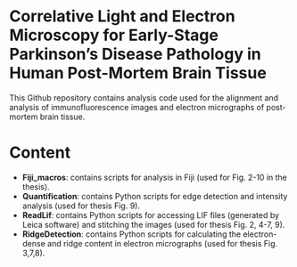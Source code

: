 # Correlative Light and Electron Microscopy for Early-Stage Parkinson’s Disease Pathology in Human Post-Mortem Brain Tissue

This Github repository contains analysis code used for the alignment and analysis of immunofluorescence images and electron micrographs of post-mortem brain tissue.

# Content
- **Fiji_macros**: contains scripts for analysis in Fiji (used for Fig. 2-10 in the thesis).
- **Quantification**: contains Python scripts for edge detection and intensity analysis (used for thesis Fig. 9).
- **ReadLif**: contains Python scripts for accessing LIF files (generated by Leica software) and stitching the images (used for thesis Fig. 2, 4-7, 9).
- **RidgeDetection**: contains Python scripts for calculating the electron-dense and ridge content in electron micrographs (used for thesis Fig. 3,7,8).
